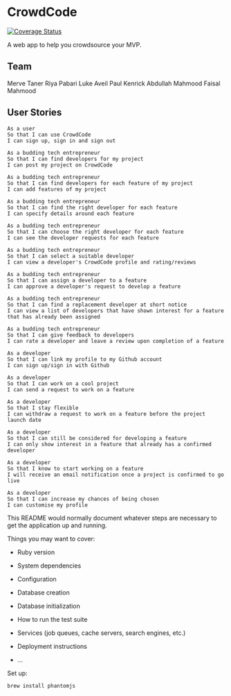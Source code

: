 # CrowdCode

[![Coverage Status](https://coveralls.io/repos/github/mtaner/crowdcode/badge.svg?branch=master)](https://coveralls.io/github/mtaner/crowdcode?branch=master)

A web app to help you crowdsource your MVP.


## Team

Merve Taner
Riya Pabari
Luke Aveil
Paul Kenrick
Abdullah Mahmood
Faisal Mahmood

## User Stories

```
As a user
So that I can use CrowdCode
I can sign up, sign in and sign out
```

```
As a budding tech entrepreneur
So that I can find developers for my project
I can post my project on CrowdCode
```

```
As a budding tech entrepreneur
So that I can find developers for each feature of my project
I can add features of my project
```

```
As a budding tech entrepreneur
So that I can find the right developer for each feature
I can specify details around each feature
```

```
As a budding tech entrepreneur
So that I can choose the right developer for each feature
I can see the developer requests for each feature
```

```
As a budding tech entrepreneur
So that I can select a suitable developer
I can view a developer's CrowdCode profile and rating/reviews
```

```
As a budding tech entrepreneur
So that I can assign a developer to a feature
I can approve a developer's request to develop a feature
```

```
As a budding tech entrepreneur
So that I can find a replacement developer at short notice
I can view a list of developers that have shown interest for a feature that has already been assigned
```

```
As a budding tech entrepreneur
So that I can give feedback to developers
I can rate a developer and leave a review upon completion of a feature
```

```
As a developer
So that I can link my profile to my Github account
I can sign up/sign in with Github
```

```
As a developer
So that I can work on a cool project
I can send a request to work on a feature
```

```
As a developer
So that I stay flexible
I can withdraw a request to work on a feature before the project launch date
```

```
As a developer
So that I can still be considered for developing a feature
I can only show interest in a feature that already has a confirmed developer
```

```
As a developer
So that I know to start working on a feature
I will receive an email notification once a project is confirmed to go live
```

```
As a developer
So that I can increase my chances of being chosen
I can customise my profile
```




This README would normally document whatever steps are necessary to get the
application up and running.

Things you may want to cover:

* Ruby version

* System dependencies

* Configuration

* Database creation

* Database initialization

* How to run the test suite

* Services (job queues, cache servers, search engines, etc.)

* Deployment instructions

* ...

Set up:

`brew install phantomjs`
